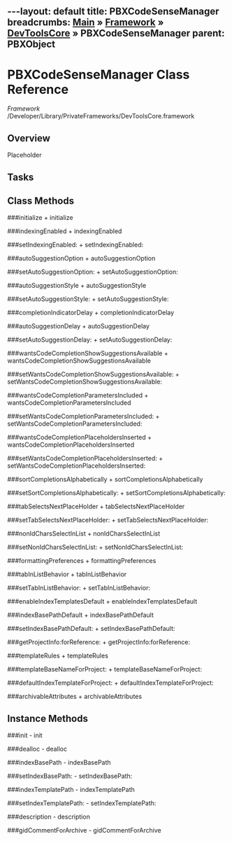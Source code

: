 ---layout: default
title: PBXCodeSenseManager
breadcrumbs: <a href="/index.html">Main</a> &raquo; <a href="/Frameworks.html">Framework</a> &raquo; <a href="/Frameworks/DevToolsCore.html">DevToolsCore</a> &raquo; PBXCodeSenseManager
parent: PBXObject 
---
# PBXCodeSenseManager Class Reference

*Framework* /Developer/Library/PrivateFrameworks/DevToolsCore.framework

## Overview

Placeholder

## Tasks

## Class Methods

<a name="+initialize"></a>
###initialize
    + initialize

<a name="+indexingEnabled"></a>
###indexingEnabled
    + indexingEnabled

<a name="+setIndexingEnabled:"></a>
###setIndexingEnabled:
    + setIndexingEnabled:

<a name="+autoSuggestionOption"></a>
###autoSuggestionOption
    + autoSuggestionOption

<a name="+setAutoSuggestionOption:"></a>
###setAutoSuggestionOption:
    + setAutoSuggestionOption:

<a name="+autoSuggestionStyle"></a>
###autoSuggestionStyle
    + autoSuggestionStyle

<a name="+setAutoSuggestionStyle:"></a>
###setAutoSuggestionStyle:
    + setAutoSuggestionStyle:

<a name="+completionIndicatorDelay"></a>
###completionIndicatorDelay
    + completionIndicatorDelay

<a name="+autoSuggestionDelay"></a>
###autoSuggestionDelay
    + autoSuggestionDelay

<a name="+setAutoSuggestionDelay:"></a>
###setAutoSuggestionDelay:
    + setAutoSuggestionDelay:

<a name="+wantsCodeCompletionShowSuggestionsAvailable"></a>
###wantsCodeCompletionShowSuggestionsAvailable
    + wantsCodeCompletionShowSuggestionsAvailable

<a name="+setWantsCodeCompletionShowSuggestionsAvailable:"></a>
###setWantsCodeCompletionShowSuggestionsAvailable:
    + setWantsCodeCompletionShowSuggestionsAvailable:

<a name="+wantsCodeCompletionParametersIncluded"></a>
###wantsCodeCompletionParametersIncluded
    + wantsCodeCompletionParametersIncluded

<a name="+setWantsCodeCompletionParametersIncluded:"></a>
###setWantsCodeCompletionParametersIncluded:
    + setWantsCodeCompletionParametersIncluded:

<a name="+wantsCodeCompletionPlaceholdersInserted"></a>
###wantsCodeCompletionPlaceholdersInserted
    + wantsCodeCompletionPlaceholdersInserted

<a name="+setWantsCodeCompletionPlaceholdersInserted:"></a>
###setWantsCodeCompletionPlaceholdersInserted:
    + setWantsCodeCompletionPlaceholdersInserted:

<a name="+sortCompletionsAlphabetically"></a>
###sortCompletionsAlphabetically
    + sortCompletionsAlphabetically

<a name="+setSortCompletionsAlphabetically:"></a>
###setSortCompletionsAlphabetically:
    + setSortCompletionsAlphabetically:

<a name="+tabSelectsNextPlaceHolder"></a>
###tabSelectsNextPlaceHolder
    + tabSelectsNextPlaceHolder

<a name="+setTabSelectsNextPlaceHolder:"></a>
###setTabSelectsNextPlaceHolder:
    + setTabSelectsNextPlaceHolder:

<a name="+nonIdCharsSelectInList"></a>
###nonIdCharsSelectInList
    + nonIdCharsSelectInList

<a name="+setNonIdCharsSelectInList:"></a>
###setNonIdCharsSelectInList:
    + setNonIdCharsSelectInList:

<a name="+formattingPreferences"></a>
###formattingPreferences
    + formattingPreferences

<a name="+tabInListBehavior"></a>
###tabInListBehavior
    + tabInListBehavior

<a name="+setTabInListBehavior:"></a>
###setTabInListBehavior:
    + setTabInListBehavior:

<a name="+enableIndexTemplatesDefault"></a>
###enableIndexTemplatesDefault
    + enableIndexTemplatesDefault

<a name="+indexBasePathDefault"></a>
###indexBasePathDefault
    + indexBasePathDefault

<a name="+setIndexBasePathDefault:"></a>
###setIndexBasePathDefault:
    + setIndexBasePathDefault:

<a name="+getProjectInfo:forReference:"></a>
###getProjectInfo:forReference:
    + getProjectInfo:forReference:

<a name="+templateRules"></a>
###templateRules
    + templateRules

<a name="+templateBaseNameForProject:"></a>
###templateBaseNameForProject:
    + templateBaseNameForProject:

<a name="+defaultIndexTemplateForProject:"></a>
###defaultIndexTemplateForProject:
    + defaultIndexTemplateForProject:

<a name="+archivableAttributes"></a>
###archivableAttributes
    + archivableAttributes

## Instance Methods

<a name="-init"></a>
###init
    - init

<a name="-dealloc"></a>
###dealloc
    - dealloc

<a name="-indexBasePath"></a>
###indexBasePath
    - indexBasePath

<a name="-setIndexBasePath:"></a>
###setIndexBasePath:
    - setIndexBasePath:

<a name="-indexTemplatePath"></a>
###indexTemplatePath
    - indexTemplatePath

<a name="-setIndexTemplatePath:"></a>
###setIndexTemplatePath:
    - setIndexTemplatePath:

<a name="-description"></a>
###description
    - description

<a name="-gidCommentForArchive"></a>
###gidCommentForArchive
    - gidCommentForArchive

